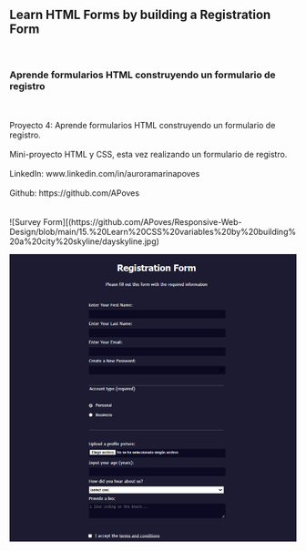 ## Learn HTML Forms by building a Registration Form

<br>

### Aprende formularios HTML construyendo un formulario de registro

<br>
<br>
Proyecto 4: Aprende formularios HTML construyendo un formulario de registro.
<br>
<br>
Mini-proyecto HTML y CSS, esta vez realizando un formulario de registro.
<br>
<br>
LinkedIn: www.linkedin.com/in/auroramarinapoves
<br>
<br>
Github: https://github.com/APoves

<br>
<br>

<br>
![Survey Form][(https://github.com/APoves/Responsive-Web-Design/blob/main/15.%20Learn%20CSS%20variables%20by%20building%20a%20city%20skyline/dayskyline.jpg)


![Survey form](https://github.com/APoves/Responsive-Web-Design/blob/main/04%20Registration%20Form/Survey%20form.jpg)
